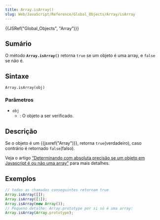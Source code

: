```yaml
---
title: Array.isArray()
slug: Web/JavaScript/Reference/Global_Objects/Array/isArray
---
```

{{JSRef("Global_Objects", "Array")}}

## Sumário

O método **`Array.isArray()`** retorna `true` se um objeto é uma array, e `false` se não é.

## Sintaxe

```
Array.isArray(obj)
```

### Parâmetros

- `obj`
  - : O objeto a ser verificado.

## Descrição

Se o objeto é um {{jsxref("Array")}}, retorna `true`(verdadeiro), caso contrário é retornado `false`(falso).

Veja o artigo [“Determinando com absoluta precisão se um objeto em Javascript é ou não uma array”](http://web.mit.edu/jwalden/www/isArray.html) para mais detalhes.

## Exemplos

```js
// todas as chamadas conseguintes retornam true
Array.isArray([]);
Array.isArray([1]);
Array.isArray(new Array());
// Pequeno detalhe: Array.prototype por si só é uma array:
Array.isArray(Array.prototype);

// todas as conseguintes retornam false
Array.isArray();
Array.isArray({});
Array.isArray(null);
Array.isArray(undefined);
Array.isArray(17);
Array.isArray('Array');
Array.isArray(true);
Array.isArray(false);
Array.isArray({ __proto__: Array.prototype });
```

## Polyfill

Executando o seguinte código antes de qualquer outro, o método `Array.isArray()` será criado, caso o browser não o disponibilize nativamente.

```js
if (!Array.isArray) {
  Array.isArray = function(arg) {
    return Object.prototype.toString.call(arg) === '[object Array]';
  };
}
```

## Especificações

| Especificação                                                                | Status                   | Comentário                                           |
| ---------------------------------------------------------------------------- | ------------------------ | ---------------------------------------------------- |
| {{SpecName('ES5.1', '#sec-15.4.3.2', 'Array.isArray')}}     | {{Spec2('ES5.1')}} | Definição Inicial. Implementado em JavaScript 1.8.5. |
| {{SpecName('ES6', '#sec-array.isarray', 'Array.isArray')}} | {{Spec2('ES6')}}     |                                                      |

## Compatibilidade com o Browser

{{Compat("javascript.builtins.Array.isArray")}}

## Veja Também

- {{jsxref("Global_Objects/Array", "Array")}}
